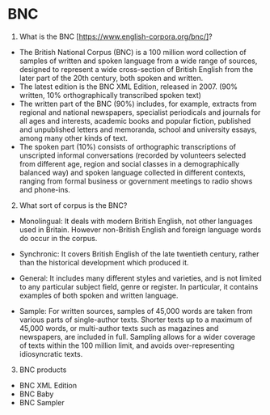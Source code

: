 # BNC

1) What is the BNC [https://www.english-corpora.org/bnc/]?
- The British National Corpus (BNC) is a 100 million word collection of samples of written and spoken language from a wide range of sources, designed to represent a wide cross-section of British English from the later part of the 20th century, both spoken and written.
- The latest edition is the BNC XML Edition, released in 2007. (90% written, 10% orthographically transcribed spoken text)
- The written part of the BNC (90%) includes, for example, extracts from regional and national newspapers, specialist periodicals and journals for all ages and interests, academic books and popular fiction, published and unpublished letters and memoranda, school and university essays, among many other kinds of text.
- The spoken part (10%) consists of orthographic transcriptions of unscripted informal conversations (recorded by volunteers selected from different age, region and social classes in a demographically balanced way) and spoken language collected in different contexts, ranging from formal business or government meetings to radio shows and phone-ins.

2) What sort of corpus is the BNC?
- Monolingual: It deals with modern British English, not other languages used in Britain. However non-British English and foreign language words do occur in the corpus.

- Synchronic: It covers British English of the late twentieth century, rather than the historical development which produced it.

- General: It includes many different styles and varieties, and is not limited to any particular subject field, genre or register. In particular, it contains examples of both spoken and written language.

- Sample: For written sources, samples of 45,000 words are taken from various parts of single-author texts. Shorter texts up to a maximum of 45,000 words, or multi-author texts such as magazines and newspapers, are included in full. Sampling allows for a wider coverage of texts within the 100 million limit, and avoids over-representing idiosyncratic texts.

3) BNC products 

- BNC XML Edition 
- BNC Baby
- BNC Sampler

